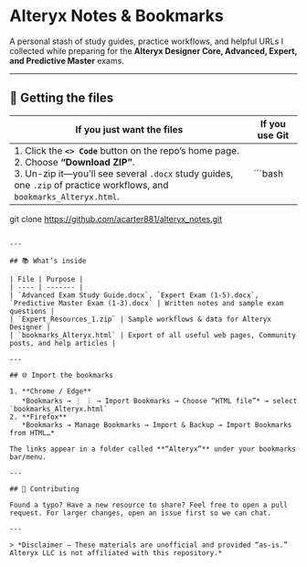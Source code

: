 # Alteryx Notes & Bookmarks

A personal stash of study guides, practice workflows, and helpful URLs I collected while preparing for the **Alteryx Designer Core, Advanced, Expert, and Predictive Master** exams.

---

## 🔻 Getting the files

| If you just want the files | If you use Git |
| -------------------------- | -------------- |
| 1. Click the **`<> Code`** button on the repo’s home page.<br>2. Choose **“Download ZIP”**.<br>3. Un-zip it—you’ll see several `.docx` study guides, one `.zip` of practice workflows, and `bookmarks_Alteryx.html`. | ```bash
git clone https://github.com/acarter881/alteryx_notes.git
``` |

---

## 📚 What’s inside

| File | Purpose |
| ---- | ------- |
| `Advanced Exam Study Guide.docx`, `Expert Exam (1-5).docx`, `Predictive Master Exam (1-3).docx` | Written notes and sample exam questions |
| `Expert_Resources_1.zip` | Sample workflows & data for Alteryx Designer |
| `bookmarks_Alteryx.html` | Export of all useful web pages, Community posts, and help articles |

---

## 🌐 Import the bookmarks

1. **Chrome / Edge**  
   *Bookmarks → ⋮ ︙ → Import Bookmarks → Choose “HTML file”* → select `bookmarks_Alteryx.html`
2. **Firefox**  
   *Bookmarks → Manage Bookmarks → Import & Backup → Import Bookmarks from HTML…*

The links appear in a folder called **“Alteryx”** under your bookmarks bar/menu.

---

## 🙌 Contributing

Found a typo? Have a new resource to share? Feel free to open a pull request. For larger changes, open an issue first so we can chat.

---

> *Disclaimer – These materials are unofficial and provided “as-is.” Alteryx LLC is not affiliated with this repository.*
